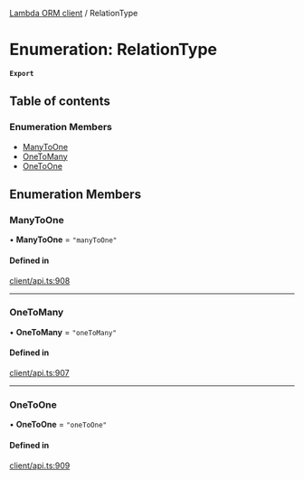 [Lambda ORM client](../README.md) / RelationType

# Enumeration: RelationType

**`Export`**

## Table of contents

### Enumeration Members

- [ManyToOne](RelationType.md#manytoone)
- [OneToMany](RelationType.md#onetomany)
- [OneToOne](RelationType.md#onetoone)

## Enumeration Members

### ManyToOne

• **ManyToOne** = ``"manyToOne"``

#### Defined in

[client/api.ts:908](https://github.com/FlavioLionelRita/lambdaorm-client-node/blob/3b26fb2/src/lib/client/api.ts#L908)

___

### OneToMany

• **OneToMany** = ``"oneToMany"``

#### Defined in

[client/api.ts:907](https://github.com/FlavioLionelRita/lambdaorm-client-node/blob/3b26fb2/src/lib/client/api.ts#L907)

___

### OneToOne

• **OneToOne** = ``"oneToOne"``

#### Defined in

[client/api.ts:909](https://github.com/FlavioLionelRita/lambdaorm-client-node/blob/3b26fb2/src/lib/client/api.ts#L909)
